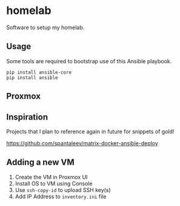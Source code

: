 # homelab

Software to setup my homelab.

## Usage

Some tools are required to bootstrap use of this Ansible playbook.

```shell
pip install ansible-core
pip install ansible
```

## Proxmox

## Inspiration

Projects that I plan to reference again in future for snippets of gold!

https://github.com/spantaleev/matrix-docker-ansible-deploy


## Adding a new VM

1. Create the VM in Proxmox UI
1. Install OS to VM using Console
1. Use `ssh-copy-id` to upload SSH key(s)
1. Add IP Address to `inventory.ini` file
